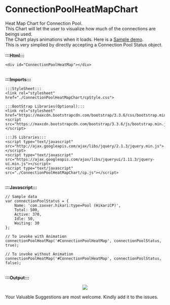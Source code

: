 # ConnectionPoolHeatMapChart
Heat Map Chart for Connection Pool.<br>
This Chart will let the user to visualize how much of the connections are beings used.<br>
The Chart plays animations when it loads. Here is a <a href="http://vsvarun.github.io/ConnectionPoolHeatMapChart/">Sample demo</a>.<br>
This is very simplied by directly accepting a Connection Pool Status object.<br>
<br><b>:::Html:::</b>
```
<div id="ConnectionPoolHeatMap"></div>
```
<br><b>:::Imports:::</b>
```
:::StyleSheet:::  
<link rel="stylesheet" href="./ConnectionPoolHeatMapChart/cpStyle.css">

:::BootStrap Libraries(Optional):::
<link rel="stylesheet" href="https://maxcdn.bootstrapcdn.com/bootstrap/3.3.6/css/bootstrap.min.css"> 
<script src="https://maxcdn.bootstrapcdn.com/bootstrap/3.3.6/js/bootstrap.min.js"> </script> 

:::JS Libraries:::  
<script type="text/javascript" src="http://ajax.googleapis.com/ajax/libs/jquery/2.1.3/jquery.min.js"></script>
<script type="text/javascript" src="https://ajax.googleapis.com/ajax/libs/jqueryui/1.11.3/jquery-ui.min.js"></script>
<script type="text/javascript" src="./ConnectionPoolHeatMapChart/cp.js"></script> 
```
<br><b>:::Javascript:::</b>
```
// Sample data
var connectionPoolStatus = {
	Name: 'com.zaxxer.hikari:type=Pool (HikariCP)',
	Total: 500,
	Active: 370,
	Idle: 50,
	Waiting: 30
};

// To invoke with Animation
connectionPoolHeatMap('#ConnectionPoolHeatMap', connectionPoolStatus, true);

// To invoke without Animation
connectionPoolHeatMap('#ConnectionPoolHeatMap', connectionPoolStatus, false);
```
<br><b>:::Output:::</b>
<p align="center">
  <img src="https://github.com/VsVarun/ConnectionPoolHeatMapChart/blob/master/CPHeatMapChart.JPG?raw=true"/>
</p>


Your Valuable Suggestions are most welcome.
Kindly add it to the issues.
